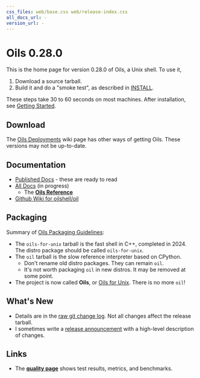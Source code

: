 ```yaml
---
css_files: web/base.css web/release-index.css
all_docs_url: -
version_url: -
---
```


Oils 0.28.0
===========

<!-- NOTE: This file is published to /release/$VERSION/index.html -->

<span class="date">
<!-- REPLACE_WITH_DATE -->
</span>

This is the home page for version 0.28.0 of Oils, a Unix shell.  To use it,

1. Download a source tarball.
2. Build it and do a "smoke test", as described in [INSTALL][].

These steps take 30 to 60 seconds on most machines.  After installation, see
[Getting Started](doc/getting-started.html).

[INSTALL]: doc/INSTALL.html

## Download

<!-- REPLACE_WITH_DOWNLOAD_LINKS -->

The [Oils Deployments](https://github.com/oilshell/oil/wiki/Oils-Deployments)
wiki page has other ways of getting Oils.  These versions may not be
up-to-date.

## Documentation

- [Published Docs](doc/published.html) - these are ready to read
- [All Docs](doc/index.html) (in progress)
  - The [**Oils Reference**](doc/ref/index.html)
- [Github Wiki for oilshell/oil](https://github.com/oilshell/oil/wiki)

## Packaging

Summary of [Oils Packaging Guidelines]($wiki):

- The `oils-for-unix` tarball is the fast shell in C++, completed in
  2024.  The distro package should be called `oils-for-unix`.
- The `oil` tarball is the slow reference interpreter based on CPython.
  - Don't rename old distro packages.  They can remain `oil`.
  - It's not worth packaging `oil` in new distros.  It may be removed at some
    point.
- The project is now called **Oils**, or [Oils for
  Unix](https://www.oilshell.org/blog/2023/03/rename.html).  There is no more
  `oil`!

## What's New

- Details are in the [raw git change log](changelog.html).  Not all changes
  affect the release tarball.
- I sometimes write a [release announcement](announcement.html) with a
  high-level description of changes.

## Links

- The **[quality page](quality.html)** shows test results, metrics, and
  benchmarks.

